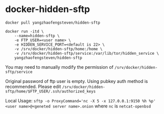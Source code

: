 # docker-hidden-sftp

```docker pull yangzhaofengsteven/hidden-sftp```

```
docker run -itd \
	--name=hidden-sftp \
	-e FTP_USER=<user name> \
	-e HIDDEN_SERVICE_PORT=<default is 22> \
	-v /srv/docker/hidden-sftp/home:/home \
	-v /srv/docker/hidden-sftp/service:/var/lib/tor/hidden_service \
	yangzhaofengsteven/hidden-sftp
```

You may need to manually modify the permission of ```/srv/docker/hidden-sftp/service```

Original password of ftp user is empty. Using pubkey auth method is recommended. Please edit ```/srv/docker/hidden-sftp/home/$FTP_USER/.ssh/authorized_keys```

Local Usage:
```sftp -o ProxyCommand='nc -X 5 -x 127.0.0.1:9150 %h %p' <user name>@<geneted server name>.onion```
where ```nc``` is ```netcat-openbsd```
